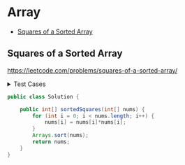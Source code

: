 # Array

+ [Squares of a Sorted Array](#squares-of-a-sorted-array)

## Squares of a Sorted Array

https://leetcode.com/problems/squares-of-a-sorted-array/

<details><summary>Test Cases</summary><blockquote>

``` java
import org.junit.jupiter.api.Test;
import java.util.Arrays;
import static org.junit.jupiter.api.Assertions.*;

class SolutionTest {

    @Test
    public void sortedSquares() {
        var testArray = createRandomArray(10);
        var actual = new Solution().sortedSquares(testArray);
        var expected = sortedSquares(testArray);
        assertArrayEquals(expected, actual);
    }

    private int[] sortedSquares(int[] nums) {
        for (int i = 0; i < nums.length; i++) {
            nums[i] = nums[i]*nums[i];
        }
        Arrays.sort(nums);
        return nums;
    }

    private int[] createRandomArray(int size){
        var arr = new int[size];
        for(int i = 0; i < size; i++){
            arr[i] = (int)(Math.random() * 10 * Math.pow(-1, (int)(Math.random()*2)));
        }
        return arr;
    }
}
```

</blockquote></details>

```java
public class Solution {

    public int[] sortedSquares(int[] nums) {
        for (int i = 0; i < nums.length; i++) {
            nums[i] = nums[i]*nums[i];
        }
        Arrays.sort(nums);
        return nums;
    }
}
```


